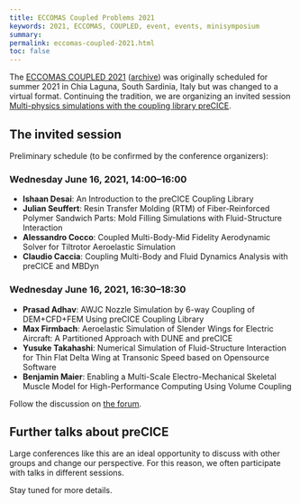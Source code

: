 ```yaml
---
title: ECCOMAS Coupled Problems 2021
keywords: 2021, ECCOMAS, COUPLED, event, events, minisymposium
summary:
permalink: eccomas-coupled-2021.html
toc: false
---
```


The [ECCOMAS COUPLED 2021](https://congress.cimne.com/coupled2021/frontal/default.asp)
([archive](https://web.archive.org/web/20201027054315/https://congress.cimne.com/coupled2021/frontal/InvitedSessions.asp))
was originally scheduled for summer 2021 in Chia Laguna, South Sardinia, Italy but was changed to a virtual format.
Continuing the tradition, we are organizing an invited session [Multi-physics simulations with the coupling library preCICE](https://congress.cimne.com/coupled2021/frontal/doc/IS/MultiPhysicsSimulationsWithCouplingLibraryPreCICE.pdf).

## The invited session

Preliminary schedule (to be confirmed by the conference organizers):

### Wednesday June 16, 2021, 14:00–16:00

* **Ishaan Desai**: An Introduction to the preCICE Coupling Library
* **Julian Seuffert**: Resin Transfer Molding (RTM) of Fiber-Reinforced Polymer Sandwich Parts: Mold Filling Simulations with Fluid-Structure Interaction
* **Alessandro Cocco**: Coupled Multi-Body-Mid Fidelity Aerodynamic Solver for Tiltrotor Aeroelastic Simulation
* **Claudio Caccia**: Coupling Multi-Body and Fluid Dynamics Analysis with preCICE and MBDyn

### Wednesday June 16, 2021, 16:30–18:30

* **Prasad Adhav**: AWJC Nozzle Simulation by 6-way Coupling of DEM+CFD+FEM Using preCICE Coupling Library
* **Max Firmbach**: Aeroelastic Simulation of Slender Wings for Electric Aircraft: A Partitioned Approach with DUNE and preCICE
* **Yusuke Takahashi**: Numerical Simulation of Fluid-Structure Interaction for Thin Flat Delta Wing at Transonic Speed based on Opensource Software
* **Benjamin Maier**: Enabling a Multi-Scale Electro-Mechanical Skeletal Muscle Model for High-Performance Computing Using Volume Coupling

Follow the discussion on [the forum](https://precice.discourse.group/t/precice-invited-session-at-eccomas-coupled-2021/448).

## Further talks about preCICE

Large conferences like this are an ideal opportunity to discuss with other groups and change our perspective. For this reason, we often participate with talks in different sessions.

Stay tuned for more details.
